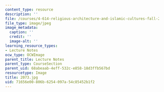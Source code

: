 ```yaml
---
content_type: resource
description: ''
file: /courses/4-614-religious-architecture-and-islamic-cultures-fall-2002/71656e00806b6254097a54c85452b1f2_2073.jpg
file_type: image/jpeg
image_metadata:
  caption: ''
  credit: ''
  image-alt: ''
learning_resource_types:
- Lecture Notes
ocw_type: OCWImage
parent_title: Lecture Notes
parent_type: CourseSection
parent_uid: 68abeaab-4eff-532c-e858-18d3ffb567bd
resourcetype: Image
title: 2073.jpg
uid: 71656e00-806b-6254-097a-54c85452b1f2
---
```

